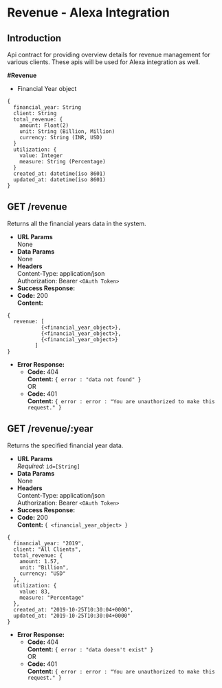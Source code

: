 # Revenue - Alexa Integration

**Introduction**
---
Api contract for providing overview details for revenue management for various clients. These apis will be used for Alexa integration as well.

**#Revenue**
* Financial Year object
```
{
  financial_year: String
  client: String 
  total_revenue: {
    amount: Float(2)
    unit: String (Billion, Million)
    currency: String (INR, USD)
  }
  utilization: {
    value: Integer
    measure: String (Percentage)
  }
  created_at: datetime(iso 8601)
  updated_at: datetime(iso 8601)
}
``` 
**GET /revenue**
----
  Returns all the financial years data in the system.
* **URL Params**  
  None
* **Data Params**  
  None
* **Headers**  
  Content-Type: application/json  
  Authorization: Bearer `<OAuth Token>`
* **Success Response:**  
* **Code:** 200  
  **Content:**  
```
{
  revenue: [
           {<financial_year_object>},
           {<financial_year_object>},
           {<financial_year_object>}
         ]
}
```
* **Error Response:**  
  * **Code:** 404  
  **Content:** `{ error : "data not found" }`  
  OR  
  * **Code:** 401  
  **Content:** `{ error : error : "You are unauthorized to make this request." }`

**GET /revenue/:year**
----
  Returns the specified financial year data.
* **URL Params**  
  *Required:* `id=[String]`
* **Data Params**  
  None
* **Headers**  
  Content-Type: application/json  
  Authorization: Bearer `<OAuth Token>`
* **Success Response:** 
* **Code:** 200  
  **Content:**  `{ <financial_year_object> }` 
```
{
  financial_year: "2019",
  client: "All Clients",
  total_revenue: {
    amount: 1.57,
    unit: "Billion",
    currency: "USD"
  },
  utilization: {
    value: 83,
    measure: "Percentage"
  },
  created_at: "2019-10-25T10:30:04+0000",
  updated_at: "2019-10-25T10:30:04+0000"
}
```
* **Error Response:**  
  * **Code:** 404  
  **Content:** `{ error : "data doesn't exist" }`  
  OR  
  * **Code:** 401  
  **Content:** `{ error : error : "You are unauthorized to make this request." }`

